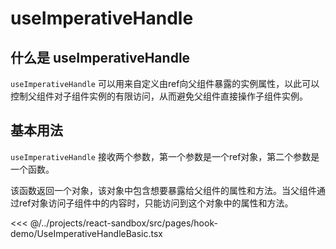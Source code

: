 # useImperativeHandle

## 什么是 useImperativeHandle

`useImperativeHandle` 可以用来自定义由ref向父组件暴露的实例属性，以此可以控制父组件对子组件实例的有限访问，从而避免父组件直接操作子组件实例。

## 基本用法

`useImperativeHandle` 接收两个参数，第一个参数是一个ref对象，第二个参数是一个函数。

该函数返回一个对象，该对象中包含想要暴露给父组件的属性和方法。当父组件通过ref对象访问子组件中的内容时，只能访问到这个对象中的属性和方法。

<<< @/../projects/react-sandbox/src/pages/hook-demo/UseImperativeHandleBasic.tsx
